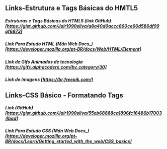 ## Links-Estrutura e Tags Básicas do HMTL5

##### Estruturas e Tags Básicas do HTML5 (link GitHub) [https://gist.github.com/Jair1990silva/a8a40d0accc860ce66d586df99af6873]
##### Link Para Estudo HTML (Mdn Web Docs_) [https://developer.mozilla.org/pt-BR/docs/Web/HTML/Element]
##### Link de Gifs Animados de tecnologia [https://gifs.alphacoders.com/by_category/30]
##### Link de Imagens [https://br.freepik.com/]

## Links-CSS Básico - Formatando Tags

##### Link (GitHub) [https://gist.github.com/Jair1990silva/55eb68888ca1896fc16486b170034bad]
##### Link Para Estudo CSS (Mdn Web Docs_) [https://developer.mozilla.org/pt-BR/docs/Learn/Getting_started_with_the_web/CSS_basics]

